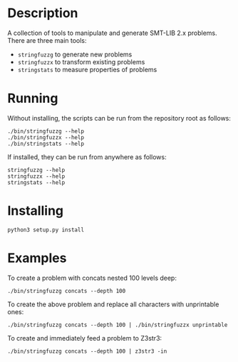 Description
===========

A collection of tools to manipulate and generate SMT-LIB 2.x problems. There
are three main tools:

- `stringfuzzg` to generate new problems
- `stringfuzzx` to transform existing problems
- `stringstats` to measure properties of problems

Running
=======

Without installing, the scripts can be run from the repository root as follows:

    ./bin/stringfuzzg --help
    ./bin/stringfuzzx --help
    ./bin/stringstats --help

If installed, they can be run from anywhere as follows:

    stringfuzzg --help
    stringfuzzx --help
    stringstats --help

Installing
==========

    python3 setup.py install

Examples
========

To create a problem with concats nested 100 levels deep:

    ./bin/stringfuzzg concats --depth 100

To create the above problem and replace all characters with unprintable ones:

    ./bin/stringfuzzg concats --depth 100 | ./bin/stringfuzzx unprintable

To create and immediately feed a problem to Z3str3:

    ./bin/stringfuzzg concats --depth 100 | z3str3 -in
